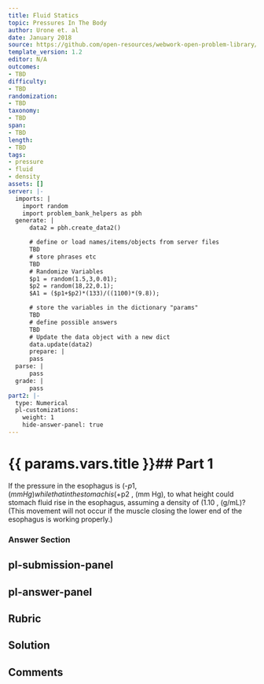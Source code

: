 ```yaml
---
title: Fluid Statics
topic: Pressures In The Body
author: Urone et. al
date: January 2018
source: https://github.com/open-resources/webwork-open-problem-library/tree/master/Contrib/BrockPhysics/College_Physics_Urone/11.Fluid_Statics/NU_U17-11-09-007.pg
template_version: 1.2
editor: N/A
outcomes:
- TBD
difficulty:
- TBD
randomization:
- TBD
taxonomy:
- TBD
span:
- TBD
length:
- TBD
tags:
- pressure
- fluid
- density
assets: []
server: |-
  imports: |
    import random
    import problem_bank_helpers as pbh
  generate: |
      data2 = pbh.create_data2()

      # define or load names/items/objects from server files
      TBD
      # store phrases etc
      TBD
      # Randomize Variables
      $p1 = random(1.5,3,0.01);
      $p2 = random(18,22,0.1);
      $A1 = ($p1+$p2)*(133)/((1100)*(9.8));

      # store the variables in the dictionary "params"
      TBD
      # define possible answers
      TBD
      # Update the data object with a new dict
      data.update(data2)
      prepare: |
      pass
  parse: |
      pass
  grade: |
      pass
part2: |-
  type: Numerical
  pl-customizations:
    weight: 1
    hide-answer-panel: true
---
```


# {{ params.vars.title }}## Part 1 
If the pressure in the esophagus is (-$p1 , (mm Hg) while that in the stomach is (+$p2 , (mm Hg), to what height could stomach fluid rise in the esophagus, assuming a density of (1.10 , (g/mL)? (This movement will not occur if the muscle closing the lower end of the esophagus is working properly.) 


### Answer Section 


## pl-submission-panel 


## pl-answer-panel 


## Rubric 


## Solution 


## Comments 


